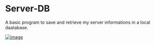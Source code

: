 # Server-DB


A basic program to save and retrieve my server informations in a local daatabase.

[![image](https://i.hizliresim.com/jW0QJG.png)](https://hizliresim.com/jW0QJG)
